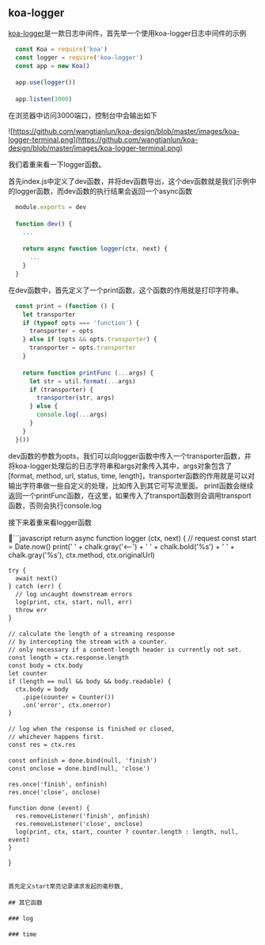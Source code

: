 ## koa-logger

[koa-logger](https://github.com/koajs/logger)是一款日志中间件，首先举一个使用koa-logger日志中间件的示例

```javascript
  const Koa = require('koa')
  const logger = require('koa-logger')
  const app = new Koa()

  app.use(logger())

  app.listen(3000)
```

在浏览器中访问3000端口，控制台中会输出如下

![https://github.com/wangtianlun/koa-design/blob/master/images/koa-logger-terminal.png](https://github.com/wangtianlun/koa-design/blob/master/images/koa-logger-terminal.png)

我们着重来看一下logger函数。

首先index.js中定义了dev函数，并将dev函数导出，这个dev函数就是我们示例中的logger函数，而dev函数的执行结果会返回一个async函数

```javascript
  module.exports = dev

  function dev() {
    ...

    return async function logger(ctx, next) {
      ...
    }
  }
```
在dev函数中，首先定义了一个print函数，这个函数的作用就是打印字符串。

```javascript
  const print = (function () {
    let transporter
    if (typeof opts === 'function') {
      transporter = opts
    } else if (opts && opts.transporter) {
      transporter = opts.transporter
    }

    return function printFunc (...args) {
      let str = util.format(...args)
      if (transporter) {
        transporter(str, args)
      } else {
        console.log(...args)
      }
    }
  }())
```

dev函数的参数为opts，我们可以向logger函数中传入一个transporter函数，并将koa-logger处理后的日志字符串和args对象传入其中，args对象包含了[format, method, url, status, time, length]，transporter函数的作用就是可以对输出字符串做一些自定义的处理，比如传入到其它可写流里面。 print函数会继续返回一个printFunc函数，在这里，如果传入了transport函数则会调用transport函数，否则会执行console.log

接下来着重来看logger函数

```javascript
  return async function logger (ctx, next) {
    // request
    const start = Date.now()
    print('  ' + chalk.gray('<--') +
      ' ' + chalk.bold('%s') +
      ' ' + chalk.gray('%s'),
        ctx.method,
        ctx.originalUrl)

    try {
      await next()
    } catch (err) {
      // log uncaught downstream errors
      log(print, ctx, start, null, err)
      throw err
    }

    // calculate the length of a streaming response
    // by intercepting the stream with a counter.
    // only necessary if a content-length header is currently not set.
    const length = ctx.response.length
    const body = ctx.body
    let counter
    if (length == null && body && body.readable) {
      ctx.body = body
        .pipe(counter = Counter())
        .on('error', ctx.onerror)
    }

    // log when the response is finished or closed,
    // whichever happens first.
    const res = ctx.res

    const onfinish = done.bind(null, 'finish')
    const onclose = done.bind(null, 'close')

    res.once('finish', onfinish)
    res.once('close', onclose)

    function done (event) {
      res.removeListener('finish', onfinish)
      res.removeListener('close', onclose)
      log(print, ctx, start, counter ? counter.length : length, null, event)
    }
  }
```

首先定义start常亮记录请求发起的毫秒数,

## 其它函数

### log

### time